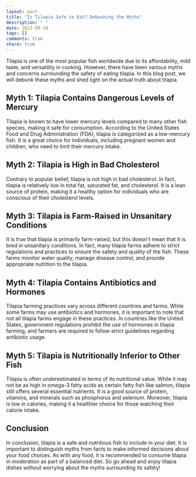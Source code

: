 ```yaml
---
layout: post
title: "Is Tilapia Safe to Eat? Debunking the Myths"
description: " "
date: 2023-09-18
tags: []
comments: true
share: true
---
```


Tilapia is one of the most popular fish worldwide due to its affordability, mild taste, and versatility in cooking. However, there have been various myths and concerns surrounding the safety of eating tilapia. In this blog post, we will debunk these myths and shed light on the actual truth about tilapia.

## Myth 1: Tilapia Contains Dangerous Levels of Mercury
Tilapia is known to have lower mercury levels compared to many other fish species, making it safe for consumption. According to the United States Food and Drug Administration (FDA), tilapia is categorized as a low-mercury fish. It is a great choice for individuals, including pregnant women and children, who need to limit their mercury intake.

## Myth 2: Tilapia is High in Bad Cholesterol
Contrary to popular belief, tilapia is not high in bad cholesterol. In fact, tilapia is relatively low in total fat, saturated fat, and cholesterol. It is a lean source of protein, making it a healthy option for individuals who are conscious of their cholesterol levels.

## Myth 3: Tilapia is Farm-Raised in Unsanitary Conditions
It is true that tilapia is primarily farm-raised, but this doesn't mean that it is bred in unsanitary conditions. In fact, many tilapia farms adhere to strict regulations and practices to ensure the safety and quality of the fish. These farms monitor water quality, manage disease control, and provide appropriate nutrition to the tilapia.

## Myth 4: Tilapia Contains Antibiotics and Hormones
Tilapia farming practices vary across different countries and farms. While some farms may use antibiotics and hormones, it is important to note that not all tilapia farms engage in these practices. In countries like the United States, government regulations prohibit the use of hormones in tilapia farming, and farmers are required to follow strict guidelines regarding antibiotic usage.

## Myth 5: Tilapia is Nutritionally Inferior to Other Fish
Tilapia is often underestimated in terms of its nutritional value. While it may not be as high in omega-3 fatty acids as certain fatty fish like salmon, tilapia still offers several essential nutrients. It is a good source of protein, vitamins, and minerals such as phosphorus and selenium. Moreover, tilapia is low in calories, making it a healthier choice for those watching their calorie intake.

## Conclusion
In conclusion, tilapia is a safe and nutritious fish to include in your diet. It is important to distinguish myths from facts to make informed decisions about your food choices. As with any food, it is recommended to consume tilapia in moderation as part of a balanced diet. So go ahead and enjoy tilapia dishes without worrying about the myths surrounding its safety!